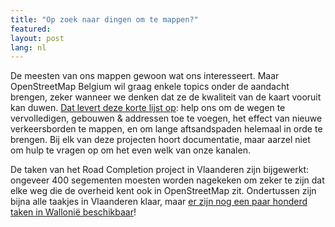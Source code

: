 ```yaml
---
title: "Op zoek naar dingen om te mappen?"
featured:
layout: post
lang: nl
---
```


De meesten van ons mappen gewoon wat ons interesseert. Maar OpenStreetMap Belgium wil graag enkele topics onder de aandacht brengen, zeker wanneer we denken dat ze de kwaliteit van de kaart vooruit kan duwen. [Dat levert deze korte lijst op](https://wiki.openstreetmap.org/wiki/WikiProject_Belgium/top_mapping_tasks): help ons om de wegen te vervolledigen, gebouwen & addressen toe te voegen, het effect van nieuwe verkeersborden te mappen, en om lange aftsandspaden helemaal in orde te brengen. Bij elk van deze projecten hoort documentatie, maar aarzel niet om hulp te vragen op om het even welk van onze kanalen.

De taken van het Road Completion project in Vlaanderen zijn bijgewerkt: ongeveer 400 segementen moesten worden nagekeken om zeker te zijn dat elke weg die de overheid kent ook in OpenStreetMap zit. Ondertussen zijn bijna alle taakjes in Vlaanderen klaar, maar [er zijn nog een paar honderd taken in Wallonië beschikbaar](https://maproulette.org/browse/challenges/14681)!